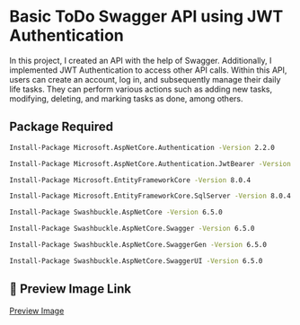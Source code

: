 
# Basic ToDo Swagger API using JWT Authentication

In this project, I created an API with the help of Swagger. Additionally, I implemented JWT Authentication to access other API calls. Within this API, users can create an account, log in, and subsequently manage their daily life tasks. They can perform various actions such as adding new tasks, modifying, deleting, and marking tasks as done, among others.


## Package Required



```bash
Install-Package Microsoft.AspNetCore.Authentication -Version 2.2.0
```
```bash
Install-Package Microsoft.AspNetCore.Authentication.JwtBearer -Version 8.0.4
```
```bash
Install-Package Microsoft.EntityFrameworkCore -Version 8.0.4
```
```bash
Install-Package Microsoft.EntityFrameworkCore.SqlServer -Version 8.0.4
```
```bash
Install-Package Swashbuckle.AspNetCore -Version 6.5.0
```
```bash
Install-Package Swashbuckle.AspNetCore.Swagger -Version 6.5.0
```
```bash
Install-Package Swashbuckle.AspNetCore.SwaggerGen -Version 6.5.0
```
```bash
Install-Package Swashbuckle.AspNetCore.SwaggerUI -Version 6.5.0
```

    


## 🔗 Preview Image Link
[Preview Image](https://drive.google.com/file/d/18jcWbQuxqjES41bVlEBShyxDoQFW2TJ7/view?usp=sharing)

